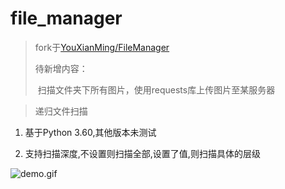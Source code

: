 # file_manager

> fork于[YouXianMing/FileManager](https://github.com/YouXianMing/FileManager)
>
> 待新增内容：
>
> ​	扫描文件夹下所有图片，使用requests库上传图片至某服务器
>
>

> 递归文件扫描

1. 基于Python 3.60,其他版本未测试

2. 支持扫描深度,不设置则扫描全部,设置了值,则扫描具体的层级

![demo.gif](http://images2015.cnblogs.com/blog/607542/201703/607542-20170313091852948-117170084.gif)

